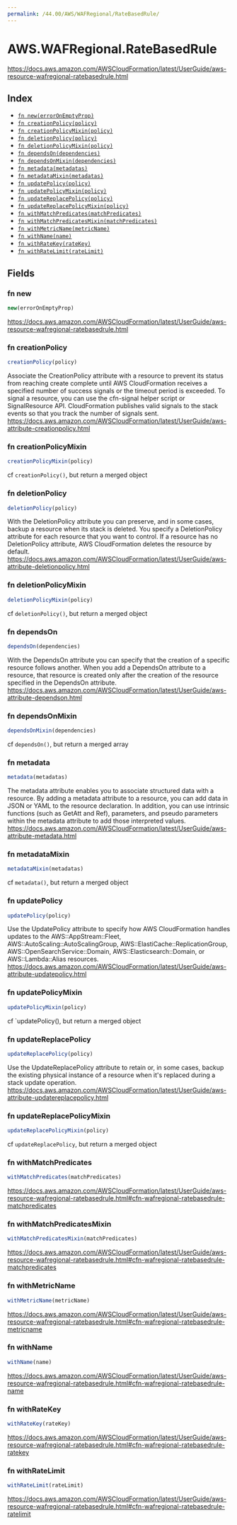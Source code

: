 ```yaml
---
permalink: /44.00/AWS/WAFRegional/RateBasedRule/
---
```


# AWS.WAFRegional.RateBasedRule

https://docs.aws.amazon.com/AWSCloudFormation/latest/UserGuide/aws-resource-wafregional-ratebasedrule.html

## Index

* [`fn new(errorOnEmptyProp)`](#fn-new)
* [`fn creationPolicy(policy)`](#fn-creationpolicy)
* [`fn creationPolicyMixin(policy)`](#fn-creationpolicymixin)
* [`fn deletionPolicy(policy)`](#fn-deletionpolicy)
* [`fn deletionPolicyMixin(policy)`](#fn-deletionpolicymixin)
* [`fn dependsOn(dependencies)`](#fn-dependson)
* [`fn dependsOnMixin(dependencies)`](#fn-dependsonmixin)
* [`fn metadata(metadatas)`](#fn-metadata)
* [`fn metadataMixin(metadatas)`](#fn-metadatamixin)
* [`fn updatePolicy(policy)`](#fn-updatepolicy)
* [`fn updatePolicyMixin(policy)`](#fn-updatepolicymixin)
* [`fn updateReplacePolicy(policy)`](#fn-updatereplacepolicy)
* [`fn updateReplacePolicyMixin(policy)`](#fn-updatereplacepolicymixin)
* [`fn withMatchPredicates(matchPredicates)`](#fn-withmatchpredicates)
* [`fn withMatchPredicatesMixin(matchPredicates)`](#fn-withmatchpredicatesmixin)
* [`fn withMetricName(metricName)`](#fn-withmetricname)
* [`fn withName(name)`](#fn-withname)
* [`fn withRateKey(rateKey)`](#fn-withratekey)
* [`fn withRateLimit(rateLimit)`](#fn-withratelimit)

## Fields

### fn new

```ts
new(errorOnEmptyProp)
```

https://docs.aws.amazon.com/AWSCloudFormation/latest/UserGuide/aws-resource-wafregional-ratebasedrule.html

### fn creationPolicy

```ts
creationPolicy(policy)
```

Associate the CreationPolicy attribute with a resource to prevent its status from reaching create complete until AWS CloudFormation receives a specified number of success signals or the timeout period is exceeded. To signal a resource, you can use the cfn-signal helper script or SignalResource API. CloudFormation publishes valid signals to the stack events so that you track the number of signals sent. 
https://docs.aws.amazon.com/AWSCloudFormation/latest/UserGuide/aws-attribute-creationpolicy.html

### fn creationPolicyMixin

```ts
creationPolicyMixin(policy)
```

cf `creationPolicy()`, but return a merged object

### fn deletionPolicy

```ts
deletionPolicy(policy)
```

With the DeletionPolicy attribute you can preserve, and in some cases, backup a resource when its stack is deleted. You specify a DeletionPolicy attribute for each resource that you want to control. If a resource has no DeletionPolicy attribute, AWS CloudFormation deletes the resource by default. 
https://docs.aws.amazon.com/AWSCloudFormation/latest/UserGuide/aws-attribute-deletionpolicy.html

### fn deletionPolicyMixin

```ts
deletionPolicyMixin(policy)
```

cf `deletionPolicy()`, but return a merged object

### fn dependsOn

```ts
dependsOn(dependencies)
```

With the DependsOn attribute you can specify that the creation of a specific resource follows another. When you add a DependsOn attribute to a resource, that resource is created only after the creation of the resource specified in the DependsOn attribute. 
https://docs.aws.amazon.com/AWSCloudFormation/latest/UserGuide/aws-attribute-dependson.html

### fn dependsOnMixin

```ts
dependsOnMixin(dependencies)
```

cf `dependsOn()`, but return a merged array

### fn metadata

```ts
metadata(metadatas)
```

The metadata attribute enables you to associate structured data with a resource. By adding a metadata attribute to a resource, you can add data in JSON or YAML to the resource declaration. In addition, you can use intrinsic functions (such as GetAtt and Ref), parameters, and pseudo parameters within the metadata attribute to add those interpreted values. 
https://docs.aws.amazon.com/AWSCloudFormation/latest/UserGuide/aws-attribute-metadata.html

### fn metadataMixin

```ts
metadataMixin(metadatas)
```

cf `metadata()`, but return a merged object

### fn updatePolicy

```ts
updatePolicy(policy)
```

Use the UpdatePolicy attribute to specify how AWS CloudFormation handles updates to the AWS::AppStream::Fleet, AWS::AutoScaling::AutoScalingGroup, AWS::ElastiCache::ReplicationGroup, AWS::OpenSearchService::Domain, AWS::Elasticsearch::Domain, or AWS::Lambda::Alias resources. 
https://docs.aws.amazon.com/AWSCloudFormation/latest/UserGuide/aws-attribute-updatepolicy.html

### fn updatePolicyMixin

```ts
updatePolicyMixin(policy)
```

cf `updatePolicy(), but return a merged object

### fn updateReplacePolicy

```ts
updateReplacePolicy(policy)
```

Use the UpdateReplacePolicy attribute to retain or, in some cases, backup the existing physical instance of a resource when it's replaced during a stack update operation. 
https://docs.aws.amazon.com/AWSCloudFormation/latest/UserGuide/aws-attribute-updatereplacepolicy.html

### fn updateReplacePolicyMixin

```ts
updateReplacePolicyMixin(policy)
```

cf `updateReplacePolicy`, but return a merged object

### fn withMatchPredicates

```ts
withMatchPredicates(matchPredicates)
```

https://docs.aws.amazon.com/AWSCloudFormation/latest/UserGuide/aws-resource-wafregional-ratebasedrule.html#cfn-wafregional-ratebasedrule-matchpredicates

### fn withMatchPredicatesMixin

```ts
withMatchPredicatesMixin(matchPredicates)
```

https://docs.aws.amazon.com/AWSCloudFormation/latest/UserGuide/aws-resource-wafregional-ratebasedrule.html#cfn-wafregional-ratebasedrule-matchpredicates

### fn withMetricName

```ts
withMetricName(metricName)
```

https://docs.aws.amazon.com/AWSCloudFormation/latest/UserGuide/aws-resource-wafregional-ratebasedrule.html#cfn-wafregional-ratebasedrule-metricname

### fn withName

```ts
withName(name)
```

https://docs.aws.amazon.com/AWSCloudFormation/latest/UserGuide/aws-resource-wafregional-ratebasedrule.html#cfn-wafregional-ratebasedrule-name

### fn withRateKey

```ts
withRateKey(rateKey)
```

https://docs.aws.amazon.com/AWSCloudFormation/latest/UserGuide/aws-resource-wafregional-ratebasedrule.html#cfn-wafregional-ratebasedrule-ratekey

### fn withRateLimit

```ts
withRateLimit(rateLimit)
```

https://docs.aws.amazon.com/AWSCloudFormation/latest/UserGuide/aws-resource-wafregional-ratebasedrule.html#cfn-wafregional-ratebasedrule-ratelimit